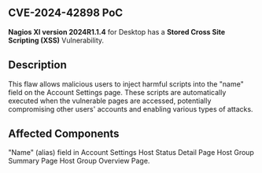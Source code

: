 ## CVE-2024-42898 PoC

**Nagios XI version 2024R1.1.4** for Desktop has a **Stored Cross Site Scripting (XSS)** Vulnerability.

## Description

This flaw allows malicious users to inject harmful scripts into the "name" field on the Account Settings page. These scripts are automatically executed when the vulnerable pages are accessed, potentially compromising other users' accounts and enabling various types of attacks.

## Affected Components

"Name" (alias) field in Account Settings
Host Status Detail Page
Host Group Summary Page
Host Group Overview Page.
